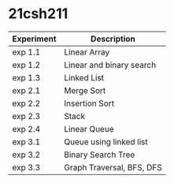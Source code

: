 # 21csh211

|   Experiment    |   Description |
|   ----------    |   ----------- |
| exp 1.1  | Linear Array |
| exp 1.2  | Linear and binary search |
| exp 1.3  | Linked List |
| exp 2.1  | Merge Sort |
| exp 2.2  | Insertion Sort |
| exp 2.3  | Stack |
| exp 2.4  | Linear Queue |
| exp 3.1  | Queue using linked list |
| exp 3.2  | Binary Search Tree |
| exp 3.3  | Graph Traversal, BFS, DFS |
